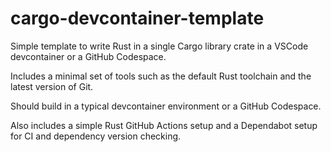 # cargo-devcontainer-template
Simple template to write Rust in a single Cargo library crate in a VSCode devcontainer or a GitHub Codespace.

Includes a minimal set of tools such as the default Rust toolchain and the latest version of Git.

Should build in a typical devcontainer environment or a GitHub Codespace.

Also includes a simple Rust GitHub Actions setup and a Dependabot setup for CI and dependency version checking.
